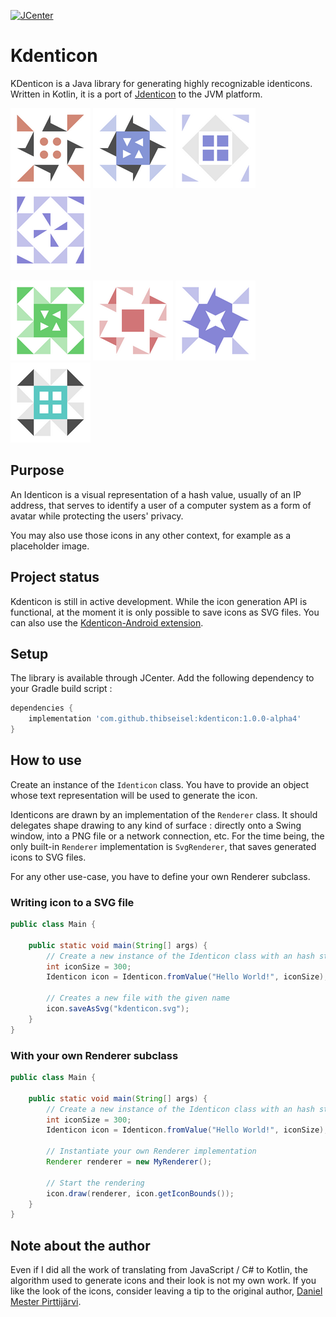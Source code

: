 [ ![JCenter](https://api.bintray.com/packages/nihilus/maven/kdenticon/images/download.svg) ](https://bintray.com/nihilus/maven/kdenticon/_latestVersion)

# Kdenticon

KDenticon is a Java library for generating highly recognizable identicons. Written in Kotlin, it is
a port of [Jdenticon](https://github.com/dmester/jdenticon) to the JVM platform.

![](screenshots/sample_1.png)
![](screenshots/sample_2.png)
![](screenshots/sample_3.png)
![](screenshots/sample_4.png)

![](screenshots/sample_5.png)
![](screenshots/sample_6.png)
![](screenshots/sample_7.png)
![](screenshots/sample_8.png)

## Purpose

An Identicon is a visual representation of a hash value, usually of an IP address, that serves to
identify a user of a computer system as a form of avatar while protecting the users' privacy.

You may also use those icons in any other context, for example as a placeholder image.

## Project status

Kdenticon is still in active development. While the icon generation API is functional, at the moment
it is only possible to save icons as SVG files. You can also use
the [Kdenticon-Android extension](kdenticon-android).

## Setup

The library is available through JCenter. Add the following dependency to your Gradle build script :

```gradle
dependencies {
    implementation 'com.github.thibseisel:kdenticon:1.0.0-alpha4'
}
```

## How to use

Create an instance of the `Identicon` class. You have to provide an object whose text representation
will be used to generate the icon.

Identicons are drawn by an implementation of the `Renderer` class. It should delegates shape drawing
to any kind of surface : directly onto a Swing window, into a PNG file or a network connection, etc.
For the time being, the only built-in `Renderer` implementation is `SvgRenderer`, that saves
generated icons to SVG files.

For any other use-case, you have to define your own Renderer subclass.

### Writing icon to a SVG file

```java
public class Main {

    public static void main(String[] args) {
        // Create a new instance of the Identicon class with an hash string and the given size
        int iconSize = 300;
        Identicon icon = Identicon.fromValue("Hello World!", iconSize);

        // Creates a new file with the given name
        icon.saveAsSvg("kdenticon.svg");
    }
}
```

### With your own Renderer subclass

```java
public class Main {

    public static void main(String[] args) {
        // Create a new instance of the Identicon class with an hash string and the given size
        int iconSize = 300;
        Identicon icon = Identicon.fromValue("Hello World!", iconSize);

        // Instantiate your own Renderer implementation
        Renderer renderer = new MyRenderer();

        // Start the rendering
        icon.draw(renderer, icon.getIconBounds());
    }
}
```

## Note about the author

Even if I did all the work of translating from JavaScript / C# to Kotlin, the algorithm used to
generate icons and their look is not my own work. If you like the look of the icons, consider
leaving a tip to the original author,
[Daniel Mester Pirttijärvi](https://github.com/dmester).
